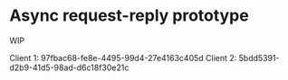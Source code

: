 # Async request-reply prototype

WIP

Client 1: 97fbac68-fe8e-4495-99d4-27e4163c405d
Client 2: 5bdd5391-d2b9-41d5-98ad-d6c18f30e21c

